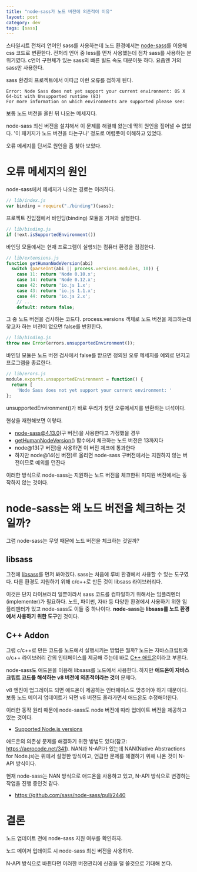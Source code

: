 ```yaml
---
title: "node-sass가 노드 버전에 의존적이 이유"
layout: post
category: dev
tags: [sass]
---
```


스타일시트 전처리 언어인 sass를 사용하는데 노드 환경에서는 [node-sass](https://github.com/sass/node-sass)를 이용해 css 코드로 변환한다.
전처리 언어 중 less를 먼저 사용했는데 점차 sass를 사용하는 분위기였다.
c언어 구현체가 있는 sass의 빠른 빌드 속도 때문이듯 하다.
요즘엔 거의 sass만 사용한다.

sass 환경의 프로젝트에서 이따금 이런 오류를 접하게 된다.

```
Error: Node Sass does not yet support your current environment: OS X 64-bit with Unsupported runtime (83)
For more information on which environments are supported please see:
```

보통 노드 버전을 올린 뒤 나오는 메세지다.

node-sass 최신 버전을 설치해서 이 문제를 해결해 왔는데 딱히 원인을 짚어낼 수 없었다.
'이 패키지가 노드 버전을 타는구나' 정도로 어렴풋이 이해하고 있었다.

오류 메세지를 단서로 원인을 좀 찾아 보았다.

# 오류 메세지의 원인

node-sass에서 메세지가 나오는 경로는 이러하다.

```js
// lib/index.js
var binding = require("./binding")(sass);
```

프로젝트 진입점에서 바인딩(binding) 모듈을 가져와 실행한다.

```js
// lib/binding.js
if (!ext.isSupportedEnvironment())
```

바인딩 모듈에서는 현재 프로그램이 실행되는 컴퓨터 환경을 점검한다.

```js
// lib/extensions.js
function getHumanNodeVersion(abi)
  switch (parseInt(abi || process.versions.modules, 10)) {
    case 11: return 'Node 0.10.x';
    case 14: return 'Node 0.12.x';
    case 42: return 'io.js 1.x';
    case 43: return 'io.js 1.1.x';
    case 44: return 'io.js 2.x';
    // ...
    default: return false;
```

그 중 노드 버전을 검사하는 코드다.
process.versions 객체로 노드 버전을 체크하는데 찾고자 하는 버전이 없으면 false를 반환한다.

```js
// lib/binding.js
throw new Error(errors.unsupportedEnvironment());
```

바인딩 모듈은 노드 버전 검사에서 false를 받으면 정의된 오류 메세지를 예외로 던지고 프로그램을 종료한다.

```js
// lib/erors.js
module.exports.unsupportedEnvironment = function() {
  return [
    'Node Sass does not yet support your current environment: '
};
```

unsupportedEnvironment()가 바로 우리가 찾던 오류메세지를 반환하는 녀석이다.

현상을 재현해보면 이렇다.

- node-sass@4.13.0(구 버전)을 사용한다고 가정했을 경우
- [getHumanNodeVersion()](https://github.com/sass/node-sass/blob/v4.13.0/lib/extensions.js#L81) 함수에서 체크하는 노드 버전은 13까지다
- node@13(구 버전)을 사용하면 이 버전 체크에 통과한다
- 하지만 node@14(신 버전)로 올리면 node-sass 구버전에서는 지원하지 않는 버전이므로 예외를 던진다

이러한 방식으로 node-sass는 지원하는 노드 버전을 체크한뒤 미지원 버전에서는 동작하지 않는 것이다.

# node-sass는 왜 노드 버전을 체크하는 것일까?

그럼 node-sass는 무엇 때문에 노드 버전을 체크하는 것일까?

## libsass

그전에 [libsass](https://sass-lang.com/libsass)를 먼저 봐야겠다.
sass는 처음에 루비 환경에서 사용할 수 있는 도구였다.
다른 환경도 지원하기 위해 c/c++로 만든 것이 libsass 라이브러리다.

이것은 단지 라이브러리 일뿐이라서 sass 코드를 컴파일하기 위해서는 임플리멘터(implementer)가 필요하다.
노드, 파이썬, 자바 등 다양한 환경에서 사용하기 위한 임플리멘터가 있고 node-sass도 이들 중 하나이다.
**node-sass는 libsass를 노드 환경에서 사용하기 위한 도구**인 것이다.

## C++ Addon

그럼 c/c++로 만든 코드를 노드에서 실행시키는 방법은 뭘까?
노드는 자바스크립트와 c/c++ 라이브러리 간의 인터페이스를 제공해 주는데 바로 [C++ 애드온](https://nodejs.org/api/addons.html)이라고 부른다.

node-sass도 애드온을 이용해 libsass를 노드에서 사용한다.
하지만 **애드온이 자바스크립트 코드를 해석하는 v8 버전에 의존적이라는 것**이 문제다.

v8 엔진이 업그레이드 되면 애드온이 제공하는 인터페이스도 맞추어야 하기 때문이다.
보통 노드 메이저 업데이트가 되면 v8 버전도 올라가면서 애드온도 수정해야한다.

이러한 동작 원리 때문에 node-sass도 node 버전에 따라 업데이트 버전을 제공하고 있는 것이다.

- [Supported Node.js versions](https://github.com/sass/node-sass/#supported-nodejs-versions-vary-by-release-please-consult-the-releases-page-below-is-a-quick-guide-for-minimum-support)

애드온의 의존성 문제를 해결하기 위한 방법도 있다(참고: https://aerocode.net/341).
NAN과 N-API가 있는데 NAN(Native Abstractions for Node.js)는 위에서 설명한 방식이고, 언급한 문제를 해결하기 위해 나온 것이 N-API 방식이다.

현재 node-sass는 NAN 방식으로 애드온을 사용하고 있고, N-API 방식으로 변경하는 작업을 진행 중인것 같다.

- https://github.com/sass/node-sass/pull/2440

# 결론

노드 업데이트 전에 node-sass 지원 여부를 확인하자.

노드 메이저 업데이트 시 node-sass 최신 버전을 사용하자.

N-API 방식으로 바뀐다면 이러한 버전관리에 신경을 덜 쓸것으로 기대해 본다.
